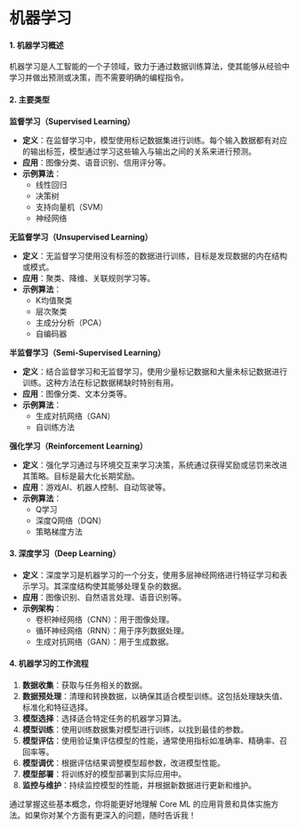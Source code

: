 # 机器学习

#### 1. 机器学习概述

机器学习是人工智能的一个子领域，致力于通过数据训练算法，使其能够从经验中学习并做出预测或决策，而不需要明确的编程指令。

#### 2. 主要类型

**监督学习（Supervised Learning）**

* **定义**：在监督学习中，模型使用标记数据集进行训练。每个输入数据都有对应的输出标签，模型通过学习这些输入与输出之间的关系来进行预测。
* **应用**：图像分类、语音识别、信用评分等。
* **示例算法**：
  * 线性回归
  * 决策树
  * 支持向量机（SVM）
  * 神经网络

**无监督学习（Unsupervised Learning）**

* **定义**：无监督学习使用没有标签的数据进行训练，目标是发现数据的内在结构或模式。
* **应用**：聚类、降维、关联规则学习等。
* **示例算法**：
  * K均值聚类
  * 层次聚类
  * 主成分分析（PCA）
  * 自编码器

**半监督学习（Semi-Supervised Learning）**

* **定义**：结合监督学习和无监督学习，使用少量标记数据和大量未标记数据进行训练。这种方法在标记数据稀缺时特别有用。
* **应用**：图像分类、文本分类等。
* **示例算法**：
  * 生成对抗网络（GAN）
  * 自训练方法

**强化学习（Reinforcement Learning）**

* **定义**：强化学习通过与环境交互来学习决策，系统通过获得奖励或惩罚来改进其策略。目标是最大化长期奖励。
* **应用**：游戏AI、机器人控制、自动驾驶等。
* **示例算法**：
  * Q学习
  * 深度Q网络（DQN）
  * 策略梯度方法

#### 3. 深度学习（Deep Learning）

* **定义**：深度学习是机器学习的一个分支，使用多层神经网络进行特征学习和表示学习。其深度结构使其能够处理复杂的数据。
* **应用**：图像识别、自然语言处理、语音识别等。
* **示例架构**：
  * 卷积神经网络（CNN）：用于图像处理。
  * 循环神经网络（RNN）：用于序列数据处理。
  * 生成对抗网络（GAN）：用于生成数据。

#### 4. 机器学习的工作流程

1. **数据收集**：获取与任务相关的数据。
2. **数据预处理**：清理和转换数据，以确保其适合模型训练。这包括处理缺失值、标准化和特征选择。
3. **模型选择**：选择适合特定任务的机器学习算法。
4. **模型训练**：使用训练数据集对模型进行训练，以找到最佳的参数。
5. **模型评估**：使用验证集评估模型的性能，通常使用指标如准确率、精确率、召回率等。
6. **模型调优**：根据评估结果调整模型超参数，改进模型性能。
7. **模型部署**：将训练好的模型部署到实际应用中。
8. **监控与维护**：持续监控模型的性能，并根据新数据进行更新和维护。

通过掌握这些基本概念，你将能更好地理解 Core ML 的应用背景和具体实施方法。如果你对某个方面有更深入的问题，随时告诉我！
